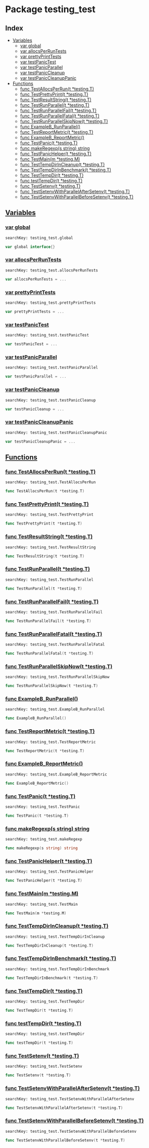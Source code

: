 # Package testing_test

## Index

* [Variables](#var)
    * [var global](#global)
    * [var allocsPerRunTests](#allocsPerRunTests)
    * [var prettyPrintTests](#prettyPrintTests)
    * [var testPanicTest](#testPanicTest)
    * [var testPanicParallel](#testPanicParallel)
    * [var testPanicCleanup](#testPanicCleanup)
    * [var testPanicCleanupPanic](#testPanicCleanupPanic)
* [Functions](#func)
    * [func TestAllocsPerRun(t *testing.T)](#TestAllocsPerRun)
    * [func TestPrettyPrint(t *testing.T)](#TestPrettyPrint)
    * [func TestResultString(t *testing.T)](#TestResultString)
    * [func TestRunParallel(t *testing.T)](#TestRunParallel)
    * [func TestRunParallelFail(t *testing.T)](#TestRunParallelFail)
    * [func TestRunParallelFatal(t *testing.T)](#TestRunParallelFatal)
    * [func TestRunParallelSkipNow(t *testing.T)](#TestRunParallelSkipNow)
    * [func ExampleB_RunParallel()](#ExampleB_RunParallel)
    * [func TestReportMetric(t *testing.T)](#TestReportMetric)
    * [func ExampleB_ReportMetric()](#ExampleB_ReportMetric)
    * [func TestPanic(t *testing.T)](#TestPanic)
    * [func makeRegexp(s string) string](#makeRegexp)
    * [func TestPanicHelper(t *testing.T)](#TestPanicHelper)
    * [func TestMain(m *testing.M)](#TestMain)
    * [func TestTempDirInCleanup(t *testing.T)](#TestTempDirInCleanup)
    * [func TestTempDirInBenchmark(t *testing.T)](#TestTempDirInBenchmark)
    * [func TestTempDir(t *testing.T)](#TestTempDir)
    * [func testTempDir(t *testing.T)](#testTempDir)
    * [func TestSetenv(t *testing.T)](#TestSetenv)
    * [func TestSetenvWithParallelAfterSetenv(t *testing.T)](#TestSetenvWithParallelAfterSetenv)
    * [func TestSetenvWithParallelBeforeSetenv(t *testing.T)](#TestSetenvWithParallelBeforeSetenv)


## <a id="var" href="#var">Variables</a>

### <a id="global" href="#global">var global</a>

```
searchKey: testing_test.global
```

```Go
var global interface{}
```

### <a id="allocsPerRunTests" href="#allocsPerRunTests">var allocsPerRunTests</a>

```
searchKey: testing_test.allocsPerRunTests
```

```Go
var allocsPerRunTests = ...
```

### <a id="prettyPrintTests" href="#prettyPrintTests">var prettyPrintTests</a>

```
searchKey: testing_test.prettyPrintTests
```

```Go
var prettyPrintTests = ...
```

### <a id="testPanicTest" href="#testPanicTest">var testPanicTest</a>

```
searchKey: testing_test.testPanicTest
```

```Go
var testPanicTest = ...
```

### <a id="testPanicParallel" href="#testPanicParallel">var testPanicParallel</a>

```
searchKey: testing_test.testPanicParallel
```

```Go
var testPanicParallel = ...
```

### <a id="testPanicCleanup" href="#testPanicCleanup">var testPanicCleanup</a>

```
searchKey: testing_test.testPanicCleanup
```

```Go
var testPanicCleanup = ...
```

### <a id="testPanicCleanupPanic" href="#testPanicCleanupPanic">var testPanicCleanupPanic</a>

```
searchKey: testing_test.testPanicCleanupPanic
```

```Go
var testPanicCleanupPanic = ...
```

## <a id="func" href="#func">Functions</a>

### <a id="TestAllocsPerRun" href="#TestAllocsPerRun">func TestAllocsPerRun(t *testing.T)</a>

```
searchKey: testing_test.TestAllocsPerRun
```

```Go
func TestAllocsPerRun(t *testing.T)
```

### <a id="TestPrettyPrint" href="#TestPrettyPrint">func TestPrettyPrint(t *testing.T)</a>

```
searchKey: testing_test.TestPrettyPrint
```

```Go
func TestPrettyPrint(t *testing.T)
```

### <a id="TestResultString" href="#TestResultString">func TestResultString(t *testing.T)</a>

```
searchKey: testing_test.TestResultString
```

```Go
func TestResultString(t *testing.T)
```

### <a id="TestRunParallel" href="#TestRunParallel">func TestRunParallel(t *testing.T)</a>

```
searchKey: testing_test.TestRunParallel
```

```Go
func TestRunParallel(t *testing.T)
```

### <a id="TestRunParallelFail" href="#TestRunParallelFail">func TestRunParallelFail(t *testing.T)</a>

```
searchKey: testing_test.TestRunParallelFail
```

```Go
func TestRunParallelFail(t *testing.T)
```

### <a id="TestRunParallelFatal" href="#TestRunParallelFatal">func TestRunParallelFatal(t *testing.T)</a>

```
searchKey: testing_test.TestRunParallelFatal
```

```Go
func TestRunParallelFatal(t *testing.T)
```

### <a id="TestRunParallelSkipNow" href="#TestRunParallelSkipNow">func TestRunParallelSkipNow(t *testing.T)</a>

```
searchKey: testing_test.TestRunParallelSkipNow
```

```Go
func TestRunParallelSkipNow(t *testing.T)
```

### <a id="ExampleB_RunParallel" href="#ExampleB_RunParallel">func ExampleB_RunParallel()</a>

```
searchKey: testing_test.ExampleB_RunParallel
```

```Go
func ExampleB_RunParallel()
```

### <a id="TestReportMetric" href="#TestReportMetric">func TestReportMetric(t *testing.T)</a>

```
searchKey: testing_test.TestReportMetric
```

```Go
func TestReportMetric(t *testing.T)
```

### <a id="ExampleB_ReportMetric" href="#ExampleB_ReportMetric">func ExampleB_ReportMetric()</a>

```
searchKey: testing_test.ExampleB_ReportMetric
```

```Go
func ExampleB_ReportMetric()
```

### <a id="TestPanic" href="#TestPanic">func TestPanic(t *testing.T)</a>

```
searchKey: testing_test.TestPanic
```

```Go
func TestPanic(t *testing.T)
```

### <a id="makeRegexp" href="#makeRegexp">func makeRegexp(s string) string</a>

```
searchKey: testing_test.makeRegexp
```

```Go
func makeRegexp(s string) string
```

### <a id="TestPanicHelper" href="#TestPanicHelper">func TestPanicHelper(t *testing.T)</a>

```
searchKey: testing_test.TestPanicHelper
```

```Go
func TestPanicHelper(t *testing.T)
```

### <a id="TestMain" href="#TestMain">func TestMain(m *testing.M)</a>

```
searchKey: testing_test.TestMain
```

```Go
func TestMain(m *testing.M)
```

### <a id="TestTempDirInCleanup" href="#TestTempDirInCleanup">func TestTempDirInCleanup(t *testing.T)</a>

```
searchKey: testing_test.TestTempDirInCleanup
```

```Go
func TestTempDirInCleanup(t *testing.T)
```

### <a id="TestTempDirInBenchmark" href="#TestTempDirInBenchmark">func TestTempDirInBenchmark(t *testing.T)</a>

```
searchKey: testing_test.TestTempDirInBenchmark
```

```Go
func TestTempDirInBenchmark(t *testing.T)
```

### <a id="TestTempDir" href="#TestTempDir">func TestTempDir(t *testing.T)</a>

```
searchKey: testing_test.TestTempDir
```

```Go
func TestTempDir(t *testing.T)
```

### <a id="testTempDir" href="#testTempDir">func testTempDir(t *testing.T)</a>

```
searchKey: testing_test.testTempDir
```

```Go
func testTempDir(t *testing.T)
```

### <a id="TestSetenv" href="#TestSetenv">func TestSetenv(t *testing.T)</a>

```
searchKey: testing_test.TestSetenv
```

```Go
func TestSetenv(t *testing.T)
```

### <a id="TestSetenvWithParallelAfterSetenv" href="#TestSetenvWithParallelAfterSetenv">func TestSetenvWithParallelAfterSetenv(t *testing.T)</a>

```
searchKey: testing_test.TestSetenvWithParallelAfterSetenv
```

```Go
func TestSetenvWithParallelAfterSetenv(t *testing.T)
```

### <a id="TestSetenvWithParallelBeforeSetenv" href="#TestSetenvWithParallelBeforeSetenv">func TestSetenvWithParallelBeforeSetenv(t *testing.T)</a>

```
searchKey: testing_test.TestSetenvWithParallelBeforeSetenv
```

```Go
func TestSetenvWithParallelBeforeSetenv(t *testing.T)
```

